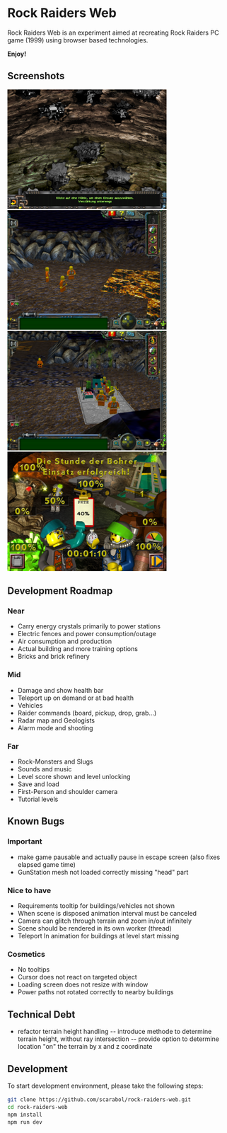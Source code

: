 # Rock Raiders Web

Rock Raiders Web is an experiment aimed at recreating Rock Raiders PC game (1999) using browser based technologies.

**Enjoy!**

## Screenshots

<a href="https://github.com/Scarabol/rock-raiders-web/blob/test/screenshots/2021-04-02%2001.png?raw=true">
<img src="https://github.com/Scarabol/rock-raiders-web/blob/test/screenshots/2021-04-02%2001.png?raw=true" width="360" alt="Screenshot">
</a>
<a href="https://github.com/Scarabol/rock-raiders-web/blob/test/screenshots/2021-04-02%2002.png?raw=true">
<img src="https://github.com/Scarabol/rock-raiders-web/blob/test/screenshots/2021-04-02%2002.png?raw=true" width="360" alt="Screenshot">
</a>

<a href="https://github.com/Scarabol/rock-raiders-web/blob/test/screenshots/2021-04-02%2003.png?raw=true">
<img src="https://github.com/Scarabol/rock-raiders-web/blob/test/screenshots/2021-04-02%2003.png?raw=true" width="360" alt="Screenshot">
</a>
<a href="https://github.com/Scarabol/rock-raiders-web/blob/test/screenshots/2021-04-02%2004.png?raw=true">
<img src="https://github.com/Scarabol/rock-raiders-web/blob/test/screenshots/2021-04-02%2004.png?raw=true" width="360" alt="Screenshot">
</a>

## Development Roadmap

### Near

- Carry energy crystals primarily to power stations
- Electric fences and power consumption/outage
- Air consumption and production
- Actual building and more training options
- Bricks and brick refinery

### Mid

- Damage and show health bar
- Teleport up on demand or at bad health
- Vehicles
- Raider commands (board, pickup, drop, grab...)
- Radar map and Geologists
- Alarm mode and shooting

### Far

- Rock-Monsters and Slugs
- Sounds and music
- Level score shown and level unlocking
- Save and load
- First-Person and shoulder camera
- Tutorial levels

## Known Bugs

### Important

- make game pausable and actually pause in escape screen (also fixes elapsed game time)
- GunStation mesh not loaded correctly missing "head" part

### Nice to have

- Requirements tooltip for buildings/vehicles not shown
- When scene is disposed animation interval must be canceled
- Camera can glitch through terrain and zoom in/out infinitely
- Scene should be rendered in its own worker (thread)
- Teleport In animation for buildings at level start missing

### Cosmetics

- No tooltips
- Cursor does not react on targeted object
- Loading screen does not resize with window
- Power paths not rotated correctly to nearby buildings

## Technical Debt

- refactor terrain height handling -- introduce methode to determine terrain height, without ray intersection -- provide
  option to determine location "on" the terrain by x and z coordinate

## Development

To start development environment, please take the following steps:

```bash
git clone https://github.com/scarabol/rock-raiders-web.git
cd rock-raiders-web
npm install
npm run dev
```
